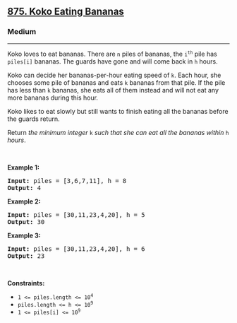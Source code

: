 <h2><a href="https://leetcode.com/problems/koko-eating-bananas/">875. Koko Eating Bananas</a></h2><h3>Medium</h3><hr><div style="user-select: auto;"><p style="user-select: auto;">Koko loves to eat bananas. There are <code style="user-select: auto;">n</code> piles of bananas, the <code style="user-select: auto;">i<sup style="user-select: auto;">th</sup></code> pile has <code style="user-select: auto;">piles[i]</code> bananas. The guards have gone and will come back in <code style="user-select: auto;">h</code> hours.</p>

<p style="user-select: auto;">Koko can decide her bananas-per-hour eating speed of <code style="user-select: auto;">k</code>. Each hour, she chooses some pile of bananas and eats <code style="user-select: auto;">k</code> bananas from that pile. If the pile has less than <code style="user-select: auto;">k</code> bananas, she eats all of them instead and will not eat any more bananas during this hour.</p>

<p style="user-select: auto;">Koko likes to eat slowly but still wants to finish eating all the bananas before the guards return.</p>

<p style="user-select: auto;">Return <em style="user-select: auto;">the minimum integer</em> <code style="user-select: auto;">k</code> <em style="user-select: auto;">such that she can eat all the bananas within</em> <code style="user-select: auto;">h</code> <em style="user-select: auto;">hours</em>.</p>

<p style="user-select: auto;">&nbsp;</p>
<p style="user-select: auto;"><strong class="example" style="user-select: auto;">Example 1:</strong></p>

<pre style="user-select: auto;"><strong style="user-select: auto;">Input:</strong> piles = [3,6,7,11], h = 8
<strong style="user-select: auto;">Output:</strong> 4
</pre>

<p style="user-select: auto;"><strong class="example" style="user-select: auto;">Example 2:</strong></p>

<pre style="user-select: auto;"><strong style="user-select: auto;">Input:</strong> piles = [30,11,23,4,20], h = 5
<strong style="user-select: auto;">Output:</strong> 30
</pre>

<p style="user-select: auto;"><strong class="example" style="user-select: auto;">Example 3:</strong></p>

<pre style="user-select: auto;"><strong style="user-select: auto;">Input:</strong> piles = [30,11,23,4,20], h = 6
<strong style="user-select: auto;">Output:</strong> 23
</pre>

<p style="user-select: auto;">&nbsp;</p>
<p style="user-select: auto;"><strong style="user-select: auto;">Constraints:</strong></p>

<ul style="user-select: auto;">
	<li style="user-select: auto;"><code style="user-select: auto;">1 &lt;= piles.length &lt;= 10<sup style="user-select: auto;">4</sup></code></li>
	<li style="user-select: auto;"><code style="user-select: auto;">piles.length &lt;= h &lt;= 10<sup style="user-select: auto;">9</sup></code></li>
	<li style="user-select: auto;"><code style="user-select: auto;">1 &lt;= piles[i] &lt;= 10<sup style="user-select: auto;">9</sup></code></li>
</ul>
</div>